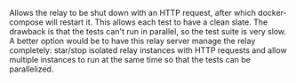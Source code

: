 Allows the relay to be shut down with an HTTP request, after which
docker-compose will restart it. This allows each test to have a clean
slate. The drawback is that the tests can't run in parallel, so the
test suite is very slow. A better option would be to have this relay
server manage the relay completely: star/stop isolated relay instances
with HTTP requests and allow multiple instances to run at the same
time so that the tests can be parallelized.
